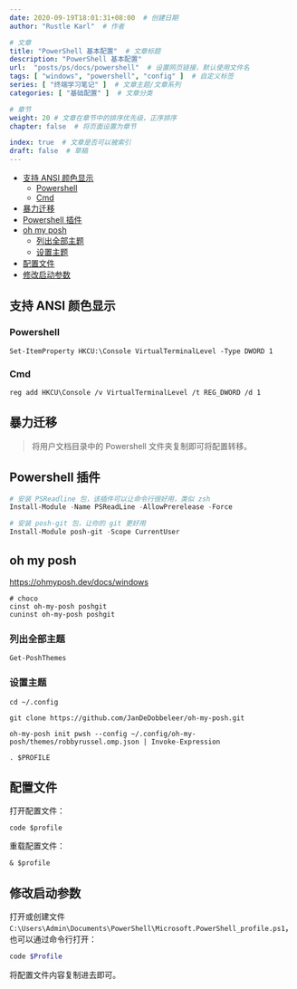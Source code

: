 ```yaml
---
date: 2020-09-19T18:01:31+08:00  # 创建日期
author: "Rustle Karl"  # 作者

# 文章
title: "PowerShell 基本配置"  # 文章标题
description: "PowerShell 基本配置"
url:  "posts/ps/docs/powershell"  # 设置网页链接，默认使用文件名
tags: [ "windows", "powershell", "config" ]  # 自定义标签
series: [ "终端学习笔记" ]  # 文章主题/文章系列
categories: [ "基础配置" ]  # 文章分类

# 章节
weight: 20 # 文章在章节中的排序优先级，正序排序
chapter: false  # 将页面设置为章节

index: true  # 文章是否可以被索引
draft: false  # 草稿
---
```


- [支持 ANSI 颜色显示](#支持-ansi-颜色显示)
  - [Powershell](#powershell)
  - [Cmd](#cmd)
- [暴力迁移](#暴力迁移)
- [Powershell 插件](#powershell-插件)
- [oh my posh](#oh-my-posh)
  - [列出全部主题](#列出全部主题)
  - [设置主题](#设置主题)
- [配置文件](#配置文件)
- [修改启动参数](#修改启动参数)

## 支持 ANSI 颜色显示

### Powershell

```shell
Set-ItemProperty HKCU:\Console VirtualTerminalLevel -Type DWORD 1
```

### Cmd

```shell
reg add HKCU\Console /v VirtualTerminalLevel /t REG_DWORD /d 1
```

## 暴力迁移

> 将用户文档目录中的 Powershell 文件夹复制即可将配置转移。

## Powershell 插件

```ps1
# 安装 PSReadline 包，该插件可以让命令行很好用，类似 zsh
Install-Module -Name PSReadLine -AllowPrerelease -Force

# 安装 posh-git 包，让你的 git 更好用
Install-Module posh-git -Scope CurrentUser
```

## oh my posh

https://ohmyposh.dev/docs/windows

```shell
# choco
cinst oh-my-posh poshgit
cuninst oh-my-posh poshgit
```

### 列出全部主题

```
Get-PoshThemes
```

### 设置主题

```
cd ~/.config
```

```
git clone https://github.com/JanDeDobbeleer/oh-my-posh.git
```

```
oh-my-posh init pwsh --config ~/.config/oh-my-posh/themes/robbyrussel.omp.json | Invoke-Expression
```

```
. $PROFILE
```

## 配置文件

打开配置文件：

```shell
code $profile
```

重载配置文件：

```shell
& $profile
```

## 修改启动参数

打开或创建文件 `C:\Users\Admin\Documents\PowerShell\Microsoft.PowerShell_profile.ps1`，也可以通过命令行打开：

```ps1
code $Profile
```

将配置文件内容复制进去即可。
